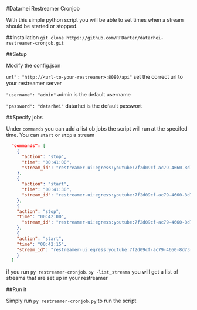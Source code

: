 #Datarhei Restreamer Cronjob

With this simple python script you will be able to set times when a stream should be started or stopped.

##Installation
`git clone https://github.com/RFDarter/datarhei-restreamer-cronjob.git`


##Setup

Modify the config.json

`url": "http://<url-to-your-restreamer>:8080/api"`
set the correct url to your restreamer server

`"username": "admin"`
admin is the default username

`"password": "datarhei"`
datarhei is the default passwort

##Specify jobs

Under `commands` you can add a list ob jobs the script will run at the specifed time.
You can `start` or `stop` a stream

```json
  "commands": [
    {
      "action": "stop",
      "time": "00:41:00",
      "stream_id": "restreamer-ui:egress:youtube:7f2d09cf-ac79-4660-8d73-74ec65d12d9e"
    },
    {
      "action": "start",
      "time": "00:41:30",
      "stream_id": "restreamer-ui:egress:youtube:7f2d09cf-ac79-4660-8d73-74ec65d12d9e"
    },
    {
    "action": "stop",
    "time": "00:42:00",
      "stream_id": "restreamer-ui:egress:youtube:7f2d09cf-ac79-4660-8d73-74ec65d12d9e"
    },
    {
    "action": "start",
    "time": "00:42:15",
    "stream_id": "restreamer-ui:egress:youtube:7f2d09cf-ac79-4660-8d73-74ec65d12d9e"
    }
  ]
```

if you run 
`py restreamer-cronjob.py -list_streams`
you will get a list of streams that are set up in your restreamer


##Run it

Simply run
`py restreamer-cronjob.py`
to run the script